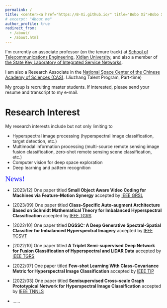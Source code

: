 ```yaml
---
permalink: /
title: <center><a href="https://B-Xi.github.io/" title="Bobo Xi">Bobo Xi (席博博)</a></center>
# excerpt: "About me"
author_profile: true
redirect_from: 
  - /about/
  - /about.html
---
```


I'm currently an associate professor (on the tenure track) at [School of Telecommunications Engineering](https://ste.xidian.edu.cn/), [Xidian University](https://www.xidian.edu.cn/), and also a member of [the State Key Laboratory of Integrated Service Networks](https://isn.xidian.edu.cn/).

I am also a Research Associate in the [National  Space Center of the Chinese Academy of Sciences (CAS)](http://english.nssc.cas.cn/). (Jiuzhang Talent Program, Part-time) 

My group is recruiting master students. If interested, please send your resume and transcript to my e-mail.



Research Interest
======
My research interests include but not only limiting to
* Hyperspectral image processing (hyperspectral image classification, target detection, etc.)
* Multimodal information processing (multi-source remote sensing image fusion classification, zero-shot remote sensing scene classification, etc.)
* Computer vision for deep space exploration
* Deep learning and pattern recognition

<font size = 5 color = blue face=STKaiti>News!</font>

* [2023/12] One paper titled **Small Object Aware Video Coding for Machines via Feature-Motion Synergy** accepted by [IEEE GRSL](https://ieeexplore.ieee.org/xpl/RecentIssue.jsp?punumber=8859)

* [2023/09] One paper titled **Class-Specific Auto-augment Architecture Based on Schmidt Mathematical Theory for Imbalanced Hyperspectral Classification** accepted by [IEEE TGRS](https://ieeexplore.ieee.org/xpl/RecentIssue.jsp?punumber=36)

* [2022/10] One paper titled **DGSSC: A Deep Generative Spectral-Spatial Classifier for Imbalanced Hyperspectral Imagery** accepted by [IEEE TCSVT](https://ieeexplore.ieee.org/xpl/RecentIssue.jsp?punumber=76)

* [2022/10] One paper titled **A Triplet Semi-supervised Deep Network for Fusion Classification of Hyperspectral and LiDAR Data**  accepted by [IEEE TGRS](https://ieeexplore.ieee.org/xpl/RecentIssue.jsp?punumber=36)

* [2022/07] One paper titled **Few-shot Learning With Class-Covariance Metric for Hyperspectral Image Classification** accepted by [IEEE TIP](https://ieeexplore.ieee.org/xpl/RecentIssue.jsp?punumber=83)

* [2022/03] One paper titled **Semisupervised Cross-scale Graph Prototypical Network for Hyperspectral Image Classification** accepted by [IEEE TNNLS](https://ieeexplore.ieee.org/xpl/RecentIssue.jsp?punumber=5962385)

* ......

